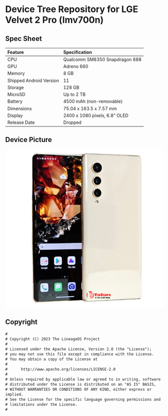 # Device Tree Repository for LGE Velvet 2 Pro (lmv700n)

## Spec Sheet

| Feature                 | Specification                     |
| :---------------------- | :-------------------------------- |
| CPU                     | Qualcomm SM8350 Snapdragon 888    |
| GPU                     | Adreno 660                        |
| Memory                  | 8 GB                              |
| Shipped Android Version | 11                                |
| Storage                 | 128 GB                            |
| MicroSD                 | Up to 2 TB                        |
| Battery                 | 4500 mAh (non-removable)          |
| Dimensions              | 75.04 x 163.5 x 7.57 mm           |
| Display                 | 2400 x 1080 pixels, 6.8" OLED     |
| Release Date            | Dropped                           |

## Device Picture

![picture](https://github.com/rlawoehd187/device_images/blob/main/LG_VELVET_2_PRO.png?raw=true)

## Copyright

```
#
# Copyright (C) 2023 The LineageOS Project
#
# Licensed under the Apache License, Version 2.0 (the "License");
# you may not use this file except in compliance with the License.
# You may obtain a copy of the License at
#
#      http://www.apache.org/licenses/LICENSE-2.0
#
# Unless required by applicable law or agreed to in writing, software
# distributed under the License is distributed on an "AS IS" BASIS,
# WITHOUT WARRANTIES OR CONDITIONS OF ANY KIND, either express or implied.
# See the License for the specific language governing permissions and
# limitations under the License.
#
